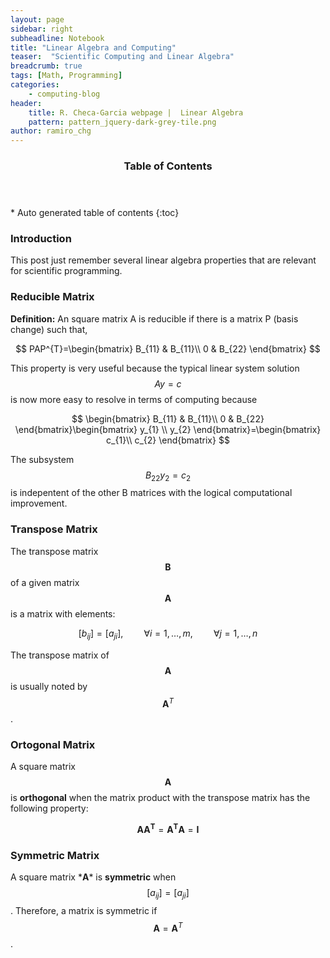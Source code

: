 ```yaml
---
layout: page
sidebar: right
subheadline: Notebook
title: "Linear Algebra and Computing"
teaser:  "Scientific Computing and Linear Algebra"
breadcrumb: true
tags: [Math, Programming]
categories:
    - computing-blog
header:
    title: R. Checa-Garcia webpage |  Linear Algebra
    pattern: pattern_jquery-dark-grey-tile.png
author: ramiro_chg
---
```


<section id="table-of-contents" class="toc">
  <header>
    <h3>Table of Contents</h3>
  </header>
<div id="drawer" markdown="1">
*  Auto generated table of contents
{:toc}
</div>
</section><!-- /#table-of-contents -->


### Introduction

This post just remember several linear algebra properties that are relevant for scientific programming. 

### Reducible Matrix

**Definition:** An square matrix A is reducible if there is a matrix P (basis change) such that,

$$
PAP^{T}=\begin{bmatrix}
  B_{11} & B_{11}\\
  0  & B_{22}
\end{bmatrix}
$$

This property is very useful because the typical linear system solution $$Ay=c$$ is now more easy to resolve in terms of computing because

$$
\begin{bmatrix}
  B_{11} & B_{11}\\
  0  & B_{22}
\end{bmatrix}\begin{bmatrix}
  y_{1} \\
  y_{2}
\end{bmatrix}=\begin{bmatrix}
  c_{1}\\
  c_{2}
\end{bmatrix}
$$

The subsystem $$B_{22}y_{2}=c_{2}$$ is indepentent of the other B matrices with the logical computational improvement.

### Transpose Matrix

The transpose matrix $$\mathbf{B}$$ of a given matrix $$\mathbf{A}$$ is a matrix with elements:

$$[b_{ij}] = [a_{ji}] ,\quad\quad \forall i =1, \ldots , m ,\quad\quad \forall j = 1, \ldots , n $$

The transpose matrix of  $$\mathbf{A}$$ is usually noted by $$\mathbf{A}^T$$.

### Ortogonal Matrix

A square matrix $$\mathbf{A}$$ is **orthogonal** when the matrix product with the transpose matrix has the following property: 

$$\mathbf{A} \mathbf{A^T} = \mathbf{A^T} \mathbf{A} = \mathbf{I}$$

### Symmetric Matrix

A square matrix *$\mathbf{A}*$ is **symmetric** when $$[a_{ij}] = [a_{ji}]$$. Therefore, a matrix is symmetric if $$\mathbf{A} = \mathbf{A}^T$$.  
